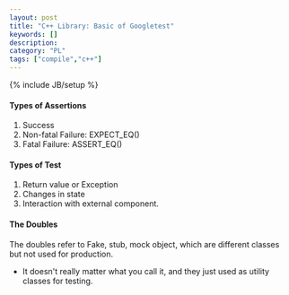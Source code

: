 ```yaml
--- 
layout: post 
title: "C++ Library: Basic of Googletest" 
keywords: [] 
description: 
category: "PL"
tags: ["compile","c++"] 
--- 
```

{% include JB/setup %}

#### Types of Assertions
1. Success
2. Non-fatal Failure: EXPECT\_EQ()
3. Fatal Failure: ASSERT\_EQ()


#### Types of Test
1. Return value or Exception
2. Changes in state
3. Interaction with external component.



#### The Doubles
The doubles refer to Fake, stub, mock object, which are different classes but
not used for production.
- It doesn't really matter what you call it, and they just used as utility
  classes for testing.
